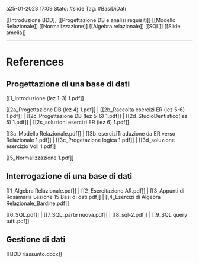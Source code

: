 a25-01-2023 17:09
Stato: #slide
Tag: #BasiDiDati

[[Introduzione BDD]]
[[Progettazione DB e analisi requisiti]]
[[Modello Relazionale]]
[[Normalizzazione]]
[[Algebra relazionale]]
[[SQL]]
[[Slide amelia]]



---
# References 

## Progettazione di una base di dati
[[1_Introduzione (lez 1-3) 1.pdf]]

[[2a_Progettazione DB (lez 4) 1.pdf]] | [[2b_Raccolta esercizi ER (lez 5-6) 1.pdf]] | [[2c_Progettazione DB (lez 5-6) 1.pdf]] | [[2d_StudioDentistico(lez 5) 1.pdf]] | [[2s_soluzioni esercizi ER (lez 6) 1.pdf]]

[[3a_Modello Relazionale.pdf]] | [[3b_eserciziTraduzione da ER verso Relazionale 1.pdf]] | [[3c_Progetazione logica 1.pdf]] | [[3d_soluzione esercizio Voli 1.pdf]] 

[[5_Normalizzazione 1.pdf]]

## Interrogazione di una base di dati
[[1_Algebra Relazionale.pdf]] | [[2_Esercitazione AR.pdf]] | [[3_Appunti di Rosamaria Lezione 15 Basi di dati.pdf]] | [[4_Esercizi di Algebra Relazionale_Bardine.pdf]]

[[6_SQL.pdf]] | [[7_SQL_parte nuova.pdf]] | [[8_sql-2.pdf]] | [[9_SQL query tutti.pdf]]

## Gestione di dati 
[[BDD riassunto.docx]]